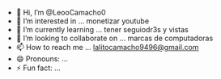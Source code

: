 - 👋 Hi, I’m @LeooCamacho0
- 👀 I’m interested in ... monetizar youtube 
- 🌱 I’m currently learning ... tener seguiodr3s y vistas
- 💞️ I’m looking to collaborate on ... marcas de computadoras
- 📫 How to reach me ... lalitocamacho9496@gmail.com
- 😄 Pronouns: ...
- ⚡ Fun fact: ...

<!---
LeooCamacho0/LeooCamacho0 is a ✨ special ✨ repository because its `README.md` (this file) appears on your GitHub profile.
You can click the Preview link to take a look at your changes.
--->
